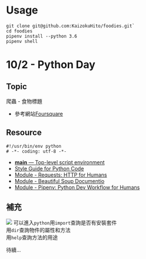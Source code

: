# Usage

```
git clone git@github.com:KaizokuHito/foodies.git`
cd foodies
pipenv install --python 3.6
pipenv shell
```


# 10/2 - Python Day 

## Topic

爬蟲 - 食物標題

- 參考網站[Foursquare](https://foursquare.com/explore?mode=url&near=Taipei%2C%20Taiwan&nearGeoId=72057594039596277&q=Chinese)

## Resource

```
#!/usr/bin/env python
# -*- coding: utf-8 -*-
```

- [__main__ — Top-level script environment](https://docs.python.org/3.6/library/__main__.html#module-__main__)
- [Style Guide for Python Code](https://www.python.org/dev/peps/pep-0008/)
- [Module - Requests: HTTP for Humans](http://docs.python-requests.org/en/master/)
- [Module - Beautiful Soup Documentio](https://www.crummy.com/software/BeautifulSoup/bs4/doc/)
- [Module - Pipenv: Python Dev Workflow for Humans](https://docs.pipenv.org/)

## 補充

![](https://github.com/result0924/foodies/blob/master/image/pythoImportDir.png)
可以進入`python`用`import`查詢是否有安裝套件<br />
用`dir`查詢物件的屬性和方法<br />
用`help`查詢方法的用途

待續...